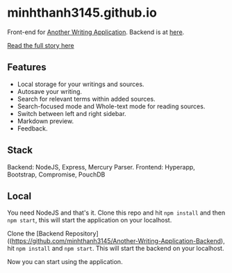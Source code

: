 # minhthanh3145.github.io 

Front-end for [Another Writing Application](https://another-writing-application.netlify.app/). Backend is at [here](https://github.com/minhthanh3145/Another-Writing-Application-Backend). 

[Read the full story here](https://dafuqisthatblog.wordpress.com/2020/05/27/why-i-built-another-writing-application/)

## Features
- Local storage for your writings and sources.
- Autosave your writing.
- Search for relevant terms within added sources.
- Search-focused mode and Whole-text mode for reading sources.
- Switch between left and right sidebar.
- Markdown preview.
- Feedback.

## Stack

Backend: NodeJS, Express, Mercury Parser.
Frontend: Hyperapp, Bootstrap, Compromise, PouchDB

## Local

You need NodeJS and that's it. Clone this repo and hit `npm install` and then `npm start`, this will start the application on your localhost.

Clone the [Backend Repository]((https://github.com/minhthanh3145/Another-Writing-Application-Backend), hit `npm install` and `npm start`. This will start the backend on your localhost.

Now you can start using the application.
